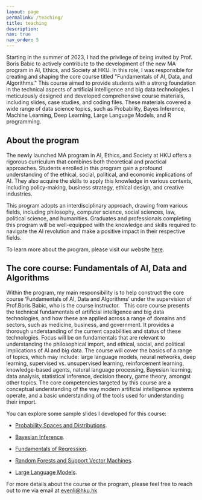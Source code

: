 ```yaml
---
layout: page
permalink: /teaching/
title: teaching
description: 
nav: true
nav_order: 5
---
```


Starting in the summer of 2023, I had the privilege of being invited by Prof. Boris Babic to actively contribute to the development of the new MA program in AI, Ethics, and Society at HKU. In this role, I was responsible for creating and shaping the core course titled "Fundamentals of AI, Data, and Algorithms." This course aimed to provide students with a strong foundation in the technical aspects of artificial intelligence and big data technologies. I meticulously designed and developed comprehensive course materials, including slides, case studies, and coding files. These materials covered a wide range of data science topics, such as Probability, Bayes Inference, Machine Learning, Deep Learning, Large Language Models, and R programming.

## About the program

The newly launched MA program in AI, Ethics, and Society at HKU offers a rigorous curriculum that combines both theoretical and practical approaches. Students enrolled in this program gain a profound understanding of the ethical, social, political, and economic implications of AI. They also acquire the skills to apply this knowledge in various contexts, including policy-making, business strategy, ethical design, and creative industries.

This program adopts an interdisciplinary approach, drawing from various fields, including philosophy, computer science, social sciences, law, political science, and humanities. Graduates and professionals completing this program will be well-equipped with the knowledge and skills required to navigate the AI revolution and make a positive impact in their respective fields.

To learn more about the program, please visit our website <a href="https://www.maaies.arts.hku.hk/programme-information" target="_blank">here</a>.

## The core course: Fundamentals of AI, Data and Algorithms 

Within the program, my main responsibility is to help construct the core course ‘Fundamentals of AI, Data and Algorithms’ under the supervision of Prof.Boris Babic, who is the course instructor.   This core course presents the technical fundamentals of artificial intelligence and big data technologies, and how these are applied across a range of domains and sectors, such as medicine, business, and government. It provides a thorough understanding of the current capabilities and status of these technologies. Focus will be on fundamentals that are relevant to understanding the philosophical import, and ethical, social, and political implications of AI and big data. The course will cover the basics of a range of topics, which may include: large language models, neural networks, deep learning, supervised vs. unsupervised learning, reinforcement learning, knowledge-based agents, natural language processing, Bayesian learning, data analysis, statistical inference, decision theory, game theory, amongst other topics. The core competencies targeted by this course are a conceptual understanding of the way modern artificial intelligence systems operate, and a basic understanding of the tools used for understanding their import.

You can explore some sample slides I developed for this course:

* <a href="/assets/pdf/distribution.pdf" target="_blank">Probability Spaces and Distributions</a>.

* <a href="/assets/pdf/bayes.pdf" target="_blank">Bayesian Inference</a>.

* <a href="/assets/pdf/linear.pdf" target="_blank">Fundamentals of Regression</a>.

* <a href="/assets/pdf/nonlinear.pdf" target="_blank">Random Forests and Support Vector Machines</a>.

* <a href="/assets/pdf/LLM.pdf" target="_blank">Large Language Models</a>.

For more details about the course or the program, please feel free to reach out to me via email at evenli@hku.hk 
